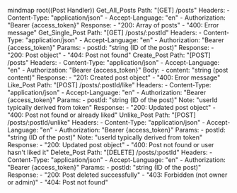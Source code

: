 mindmap
root((Post Handler))
Get_All_Posts
Path: "[GET] /posts"
Headers: - Content-Type: "application/json" - Accept-Language: "en" - Authorization: "Bearer {access_token}"
Response: - "200: Array of posts" - "400: Error message"
Get_Single_Post
Path: "[GET] /posts/:postId"
Headers: - Content-Type: "application/json" - Accept-Language: "en" - Authorization: "Bearer {access_token}"
Params: - postId: "string (ID of the post)"
Response: - "200: Post object" - "404: Post not found"
Create_Post
Path: "[POST] /posts"
Headers: - Content-Type: "application/json" - Accept-Language: "en" - Authorization: "Bearer {access_token}"
Body: - content: "string (post content)"
Response: - "201: Created post object" - "400: Error message"
Like_Post
Path: "[POST] /posts/:postId/like"
Headers: - Content-Type: "application/json" - Accept-Language: "en" - Authorization: "Bearer {access_token}"
Params: - postId: "string (ID of the post)"
Note: "userId typically derived from token"
Response: - "200: Updated post object" - "400: Post not found or already liked"
Unlike_Post
Path: "[POST] /posts/:postId/unlike"
Headers: - Content-Type: "application/json" - Accept-Language: "en" - Authorization: "Bearer {access_token}"
Params: - postId: "string (ID of the post)"
Note: "userId typically derived from token"
Response: - "200: Updated post object" - "400: Post not found or user hasn't liked it"
Delete_Post
Path: "[DELETE] /posts/:postId"
Headers: - Content-Type: "application/json" - Accept-Language: "en" - Authorization: "Bearer {access_token}"
Params: - postId: "string (ID of the post)"
Response: - "200: Post deleted successfully" - "403: Forbidden (not owner or admin)" - "404: Post not found"
